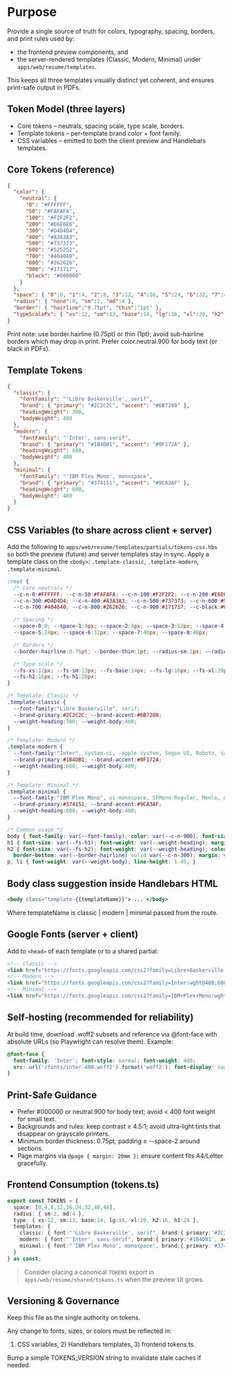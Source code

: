# Purpose

Provide a single source of truth for colors, typography, spacing, borders, and print rules used by:

- the frontend preview components, and
- the server-rendered templates (Classic, Modern, Minimal) under `apps/web/resume/templates`.

This keeps all three templates visually distinct yet coherent, and ensures print-safe output in PDFs.

## Token Model (three layers)

- Core tokens – neutrals, spacing scale, type scale, borders.
- Template tokens – per-template brand color + font family.
- CSS variables – emitted to both the client preview and Handlebars templates.

## Core Tokens (reference)

```json
{
  "color": {
    "neutral": {
      "0": "#FFFFFF",
      "50": "#FAFAFA",
      "100": "#F2F2F2",
      "200": "#E6E6E6",
      "300": "#D4D4D4",
      "400": "#A3A3A3",
      "500": "#737373",
      "600": "#525252",
      "700": "#404040",
      "800": "#262626",
      "900": "#171717",
      "black": "#000000"
    }
  },
  "space": { "0":0, "1":4, "2":8, "3":12, "4":16, "5":24, "6":32, "7":40, "8":48 },
  "radius": { "none":0, "sm":2, "md":4 },
  "border": { "hairline":"0.75pt", "thin":"1pt" },
  "typeScalePx": { "xs":12, "sm":13, "base":14, "lg":16, "xl":20, "h2":16, "h1":28 }
}
```

Print note: use border.hairline (0.75pt) or thin (1pt); avoid sub‑hairline borders which may drop in print. Prefer color.neutral.900 for body text (or black in PDFs).

## Template Tokens

```json
{
  "classic": {
    "fontFamily": "'Libre Baskerville', serif",
    "brand": { "primary": "#2C2C2C", "accent": "#6B7280" },
    "headingWeight": 700,
    "bodyWeight": 400
  },
  "modern": {
    "fontFamily": "'Inter', sans-serif",
    "brand": { "primary": "#1B4DB1", "accent": "#0F172A" },
    "headingWeight": 600,
    "bodyWeight": 400
  },
  "minimal": {
    "fontFamily": "'IBM Plex Mono', monospace",
    "brand": { "primary": "#374151", "accent": "#9CA3AF" },
    "headingWeight": 600,
    "bodyWeight": 400
  }
}
```

## CSS Variables (to share across client + server)

Add the following to `apps/web/resume/templates/partials/tokens-css.hbs` so both the preview (future) and server templates stay in sync. Apply a template class on the `<body>`: `.template-classic`, `.template-modern`, `.template-minimal`.

```css
:root {
  /* Core neutrals */
  --c-n-0:#FFFFFF; --c-n-50:#FAFAFA; --c-n-100:#F2F2F2; --c-n-200:#E6E6E6;
  --c-n-300:#D4D4D4; --c-n-400:#A3A3A3; --c-n-500:#737373; --c-n-600:#525252;
  --c-n-700:#404040; --c-n-800:#262626; --c-n-900:#171717; --c-black:#000;

  /* Spacing */
  --space-0:0; --space-1:4px; --space-2:8px; --space-3:12px; --space-4:16px;
  --space-5:24px; --space-6:32px; --space-7:40px; --space-8:48px;

  /* Borders */
  --border-hairline:0.75pt; --border-thin:1pt; --radius-sm:2px; --radius-md:4px;

  /* Type scale */
  --fs-xs:12px; --fs-sm:13px; --fs-base:14px; --fs-lg:16px; --fs-xl:20px;
  --fs-h2:16px; --fs-h1:28px;
}

/* Template: Classic */
.template-classic {
  --font-family:"Libre Baskerville", serif;
  --brand-primary:#2C2C2C; --brand-accent:#6B7280;
  --weight-heading:700; --weight-body:400;
}

/* Template: Modern */
.template-modern {
  --font-family:"Inter", system-ui, -apple-system, Segoe UI, Roboto, sans-serif;
  --brand-primary:#1B4DB1; --brand-accent:#0F172A;
  --weight-heading:600; --weight-body:400;
}

/* Template: Minimal */
.template-minimal {
  --font-family:"IBM Plex Mono", ui-monospace, SFMono-Regular, Menlo, monospace;
  --brand-primary:#374151; --brand-accent:#9CA3AF;
  --weight-heading:600; --weight-body:400;
}

/* Common usage */
body { font-family: var(--font-family); color: var(--c-n-900); font-size: var(--fs-base); }
h1 { font-size: var(--fs-h1); font-weight: var(--weight-heading); margin: 0 0 var(--space-2); }
h2 { font-size: var(--fs-h2); font-weight: var(--weight-heading); color: var(--brand-primary);
  border-bottom: var(--border-hairline) solid var(--c-n-300); margin: var(--space-5) 0 var(--space-2); }
p, li { font-weight: var(--weight-body); line-height: 1.45; }
```

## Body class suggestion inside Handlebars HTML

```handlebars
<body class="template-{{templateName}}"> ... </body>
```

Where templateName is classic | modern | minimal passed from the route.

## Google Fonts (server + client)

Add to `<head>` of each template or to a shared partial:

```html
<!-- Classic -->
<link href="https://fonts.googleapis.com/css2?family=Libre+Baskerville:wght@400;700&display=swap" rel="stylesheet" />
<!-- Modern -->
<link href="https://fonts.googleapis.com/css2?family=Inter:wght@400;600&display=swap" rel="stylesheet" />
<!-- Minimal -->
<link href="https://fonts.googleapis.com/css2?family=IBM+Plex+Mono:wght@400;600&display=swap" rel="stylesheet" />
```

## Self‑hosting (recommended for reliability)

At build time, download .woff2 subsets and reference via @font-face with absolute URLs (so Playwright can resolve them). Example:

```css
@font-face {
  font-family: 'Inter'; font-style: normal; font-weight: 400;
  src: url('/fonts/inter-400.woff2') format('woff2'); font-display: swap;
}
```

## Print-Safe Guidance

- Prefer #000000 or neutral.900 for body text; avoid < 400 font weight for small text.
- Backgrounds and rules: keep contrast ≥ 4.5:1; avoid ultra‑light tints that disappear on grayscale printers.
- Minimum border thickness: 0.75pt; padding ≥ --space-2 around sections.
- Page margins via `@page { margin: 20mm };` ensure content fits A4/Letter gracefully.

## Frontend Consumption (tokens.ts)

```typescript
export const TOKENS = {
  space: [0,4,8,12,16,24,32,40,48],
  radius: { sm:2, md:4 },
  type: { xs:12, sm:13, base:14, lg:16, xl:20, h2:16, h1:28 },
  templates: {
    classic: { font:"'Libre Baskerville', serif", brand:{ primary:'#2C2C2C', accent:'#6B7280' } },
    modern: { font:"'Inter', sans-serif", brand:{ primary:'#1B4DB1', accent:'#0F172A' } },
    minimal: { font:"'IBM Plex Mono', monospace", brand:{ primary:'#374151', accent:'#9CA3AF' } }
  }
} as const;
```

> Consider placing a canonical `TOKENS` export in `apps/web/resume/shared/tokens.ts` when the preview UI grows.

## Versioning & Governance

Keep this file as the single authority on tokens.

Any change to fonts, sizes, or colors must be reflected in:

1. CSS variables, 2) Handlebars templates, 3) frontend tokens.ts.

Bump a simple TOKENS_VERSION string to invalidate stale caches if needed.
